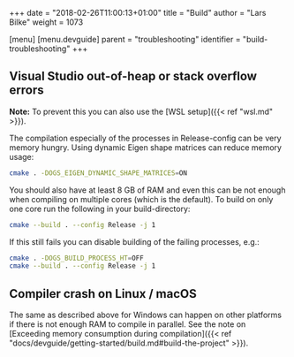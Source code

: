 +++
date = "2018-02-26T11:00:13+01:00"
title = "Build"
author = "Lars Bilke"
weight = 1073

[menu]
  [menu.devguide]
    parent = "troubleshooting"
    identifier = "build-troubleshooting"
+++

## Visual Studio out-of-heap or stack overflow errors

<div class='note'>

**Note:** To prevent this you can also use the [WSL setup]({{< ref "wsl.md" >}}).

</div>

The compilation especially of the processes in Release-config can be very memory hungry. Using dynamic Eigen shape matrices can reduce memory usage:

```bash
cmake . -DOGS_EIGEN_DYNAMIC_SHAPE_MATRICES=ON
```

You should also have at least 8 GB of RAM and even this can be not enough when compiling on multiple cores (which is the default). To build on only one core run the following in your build-directory:

```bash
cmake --build . --config Release -j 1
```

If this still fails you can disable building of the failing processes, e.g.:

```bash
cmake . -DOGS_BUILD_PROCESS_HT=OFF
cmake --build . --config Release -j 1
```

## Compiler crash on Linux / macOS

The same as described above for Windows can happen on other platforms if there is not enough RAM to compile in parallel. See the note on [Exceeding memory consumption during compilation]({{< ref "docs/devguide/getting-started/build.md#build-the-project" >}}).
